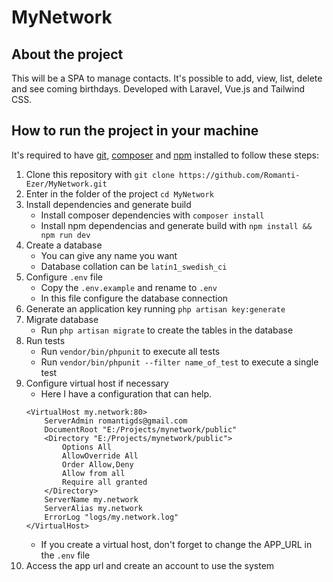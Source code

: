 # MyNetwork

## About the project
This will be a SPA to manage contacts.
It's possible to add, view, list, delete and see coming birthdays.
Developed with Laravel, Vue.js and Tailwind CSS.

## How to run the project in your machine
It's required to have [git](https://git-scm.com/downloads), [composer](https://getcomposer.org/download/) and [npm](https://nodejs.org/en/download/) installed to follow these steps:
1. Clone this repository with ```git clone https://github.com/Romanti-Ezer/MyNetwork.git```
2. Enter in the folder of the project ```cd MyNetwork```
3. Install dependencies and generate build
    * Install composer dependencies with ```composer install```
    * Install npm dependencias and generate build with ```npm install && npm run dev```
4. Create a database
    * You can give any name you want
    * Database collation can be ```latin1_swedish_ci```
5. Configure ```.env``` file
    * Copy the ```.env.example``` and rename to ```.env```
    * In this file configure the database connection
6. Generate an application key running ```php artisan key:generate```
7. Migrate database
    * Run ```php artisan migrate``` to create the tables in the database
8. Run tests
    * Run ```vendor/bin/phpunit``` to execute all tests
    * Run ```vendor/bin/phpunit --filter name_of_test``` to execute a single test
9. Configure virtual host if necessary
    * Here I have a configuration that can help.
    ```
    <VirtualHost my.network:80>
        ServerAdmin romantigds@gmail.com
        DocumentRoot "E:/Projects/mynetwork/public"
        <Directory "E:/Projects/mynetwork/public">
            Options All
            AllowOverride All
            Order Allow,Deny
            Allow from all
            Require all granted
        </Directory>
        ServerName my.network
        ServerAlias my.network
        ErrorLog "logs/my.network.log"
    </VirtualHost>
    ```
    * If you create a virtual host, don't forget to change the APP_URL in the ```.env``` file
11. Access the app url and create an account to use the system